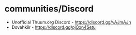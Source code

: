 # communities/Discord

* Unofficial Thuum.org Discord - https://discord.gg/vAJmAJn
* Dovahkiir - https://discord.gg/pjQxn4Setu